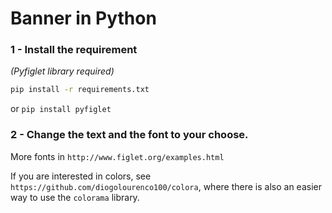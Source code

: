# Banner in Python

### 1 - Install the requirement
*(Pyfiglet library required)*
```bash
pip install -r requirements.txt
```
or
```pip install pyfiglet```

### 2 - Change the text and the font to your choose. 
More fonts in ```http://www.figlet.org/examples.html```

If you are interested in colors, see ```https://github.com/diogolourenco100/colora```, where there is also an easier way to use the ```colorama``` library. 